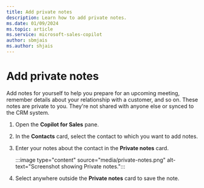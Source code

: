 ```yaml
---
title: Add private notes
description: Learn how to add private notes.
ms.date: 01/09/2024
ms.topic: article
ms.service: microsoft-sales-copilot
author: sbmjais
ms.author: shjais
---
```


# Add private notes

Add notes for yourself to help you prepare for an upcoming meeting, remember details about your relationship with a customer, and so on. These notes are private to you. They're not shared with anyone else or synced to the CRM system.

1. Open the **Copilot for Sales** pane.

1. In the **Contacts** card, select the contact to which you want to add notes.

1. Enter your notes about the contact in the **Private notes** card.

   :::image type="content" source="media/private-notes.png" alt-text="Screenshot showing Private notes.":::

1. Select anywhere outside the **Private notes** card to save the note.
